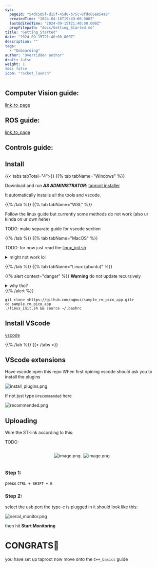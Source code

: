 ```yaml
---
sys:
  pageId: "54dc585f-d15f-45d0-b75c-8fdc66a854a8"
  createdTime: "2024-04-16T19:43:00.000Z"
  lastEditedTime: "2024-09-15T21:40:00.000Z"
  propFilepath: "docs/Getting_Started.md"
title: "Getting_Started"
date: "2024-09-15T21:40:00.000Z"
description: ""
tags:
  - "Onboarding"
author: "Overridden author"
draft: false
weight: 1
toc: false
icon: "rocket_launch"
---
```


## Computer Vision guide:

[link_to_page](86d45bc0-388b-4d26-8848-44f255f73d0e)

## ROS guide:

[link_to_page](3c76c1de-ec8f-46d6-8b0a-294005edc2d5)

## Controls guide:

## Install

{{< tabs tabTotal="4">}}
{{% tab tabName="Windows" %}}

Download and run _**AS ADMINISTRATOR**_: [taproot installer](https://github.com/Thornbots/TeachingFreshies/releases/tag/1.0)

It automatically installs all the tools and vscode.

{{% /tab %}}
{{% tab tabName="WSL" %}}

Follow the linux guide but currently some methods do not work (also ur kinda on ur own hehe)

TODO: make separate guide for vscode section

{{% /tab %}}
{{% tab tabName="MacOS" %}}

TODO: for now just read the [linux_init.sh](https://github.com/agmui/sample_rm_pico_app/blob/main/linux_init.sh)

<details>
<summary>might not work lol</summary>

`brew install libusb pkg-config`

Next install: [vscode](https://code.visualstudio.com/Download)

</details>

{{% /tab %}}
{{% tab tabName="Linux (ubuntu)" %}}

{{% alert context="danger" %}}
**Warning** do not update recursively
<details>
<summary>why tho?</summary>
There are some submodules that may go on for a while (like tinyusb) and I highly
recommend you don't need to get them.
If you want to see what submodules I update just look in `linux_init.sh`
</details>
{{% /alert %}}

```shell
git clone <https://github.com/agmui/sample_rm_pico_app.git>
cd sample_rm_pico_app
./linux_init.sh && source ~/.bashrc
```

## Install VScode

[vscode](https://code.visualstudio.com/Download)

{{% /tab %}}
{{< /tabs >}}

## VScode extensions

Have vscode open this repo
When first opining vscode should ask you to install the plugins

![install_plugins.png](https://prod-files-secure.s3.us-west-2.amazonaws.com/d518164a-d88e-44d1-a4ee-3adb3bd8bce0/89bd30f0-1825-4e77-867b-0a41ce370880/install_plugins.png?X-Amz-Algorithm=AWS4-HMAC-SHA256&X-Amz-Content-Sha256=UNSIGNED-PAYLOAD&X-Amz-Credential=ASIAZI2LB466SWMN6AX6%2F20250214%2Fus-west-2%2Fs3%2Faws4_request&X-Amz-Date=20250214T003555Z&X-Amz-Expires=3600&X-Amz-Security-Token=IQoJb3JpZ2luX2VjEPj%2F%2F%2F%2F%2F%2F%2F%2F%2F%2FwEaCXVzLXdlc3QtMiJIMEYCIQDk%2FhesLPGniBnO2bLXapSn5DXlYBkhnUzeHRznr9yXyAIhAME0H0PDRfbfvEHOk%2F73syEkWsTTL%2FSepmAp0TzXvAYnKv8DCCEQABoMNjM3NDIzMTgzODA1Igx6UN%2B88%2Bu1YDVCR3oq3APdrlGO%2BSBSHYxx3GnsthhFV9eQCp0jbsSRVI3ivCJBsMKP7TEHNfEcV37NNBQS1lzGoqz%2BcupLz79hZCrJfCdR1aIPU9v7HHOqaELW1nnK1i7eTo65euccBqqNv7fB%2B5y6QiQ7i%2FnHOirINHZfF9A%2BVKZ3WYIaDwdd2G3U5iJ7gnBxH4pbZNG%2Baaz7uvPebab7j%2BbWtAZxsxO27UHPdBHtBmjJ89HSUNccXY7zpNFadGyrsDwq6OUv5%2BKbfW4gFuqrVtV65rcJLDJB11DkIzC7WQknhj7jsVxbX%2Bx2gHzxddOcwNx3JIsO8Xuxx1EpCotIUHi2gdiW5%2BdSGDPq08buSxUpSHJy0tu97Ghl68Hfsc6f7XnhziH6izUMAW4yVTxM0xlaDn71Antb8Jbh2eJa4Rx72iepk2ks%2B4B7jnC5DUwG8wcIwSIt1DkQz2usaROSu4fqfOJrlpTz3PTA5%2FLwONuv5fHcGvAHeUS8EkWkXDue1nI%2BkMYzxD7I%2BcLk3kIvJxMbJpvNojUbw8E8VpvMcoYLJPzySgA%2BW17aT8%2Bkp8ArqJ5kQXMRYO6%2BYEXVf%2BNHMK47BS75FMrVg8STXc11XE2xdyrz6OY490FAvDNX0MsrMeQx1yCIsk2q4TDNg7q9BjqkAZ2xx54sMYZ%2BogxeN5bq3r6NHW%2BNqjFFBL7dVzdzp50F%2BXkP9Uya9%2B5FQA%2BvVtnvVE0zJOWlwcrQQYXWuI0SygsPyCI0YZsxGeRbJPERMtS1jbiAkWgZ6lykW7z%2FkHeMCNm87BJdi1GTiGAzBQ1f0ErNaLwRC6jJcOQNGMYKDWRMk5aH8ejpO%2BWsvTbIpJlOsAOpMhMvx2Yfp1tkx4BfR1dG3cYm&X-Amz-Signature=cc0ca861877646bfa56ebf6d4a1c33754e9e7145559dc02561a705cc2b369076&X-Amz-SignedHeaders=host&x-id=GetObject)

If not just type `@recommended` here  

![recommended.png](https://prod-files-secure.s3.us-west-2.amazonaws.com/d518164a-d88e-44d1-a4ee-3adb3bd8bce0/61e661e9-5d85-4dfc-be0d-8d2097a5e793/recommended.png?X-Amz-Algorithm=AWS4-HMAC-SHA256&X-Amz-Content-Sha256=UNSIGNED-PAYLOAD&X-Amz-Credential=ASIAZI2LB466SWMN6AX6%2F20250214%2Fus-west-2%2Fs3%2Faws4_request&X-Amz-Date=20250214T003555Z&X-Amz-Expires=3600&X-Amz-Security-Token=IQoJb3JpZ2luX2VjEPj%2F%2F%2F%2F%2F%2F%2F%2F%2F%2FwEaCXVzLXdlc3QtMiJIMEYCIQDk%2FhesLPGniBnO2bLXapSn5DXlYBkhnUzeHRznr9yXyAIhAME0H0PDRfbfvEHOk%2F73syEkWsTTL%2FSepmAp0TzXvAYnKv8DCCEQABoMNjM3NDIzMTgzODA1Igx6UN%2B88%2Bu1YDVCR3oq3APdrlGO%2BSBSHYxx3GnsthhFV9eQCp0jbsSRVI3ivCJBsMKP7TEHNfEcV37NNBQS1lzGoqz%2BcupLz79hZCrJfCdR1aIPU9v7HHOqaELW1nnK1i7eTo65euccBqqNv7fB%2B5y6QiQ7i%2FnHOirINHZfF9A%2BVKZ3WYIaDwdd2G3U5iJ7gnBxH4pbZNG%2Baaz7uvPebab7j%2BbWtAZxsxO27UHPdBHtBmjJ89HSUNccXY7zpNFadGyrsDwq6OUv5%2BKbfW4gFuqrVtV65rcJLDJB11DkIzC7WQknhj7jsVxbX%2Bx2gHzxddOcwNx3JIsO8Xuxx1EpCotIUHi2gdiW5%2BdSGDPq08buSxUpSHJy0tu97Ghl68Hfsc6f7XnhziH6izUMAW4yVTxM0xlaDn71Antb8Jbh2eJa4Rx72iepk2ks%2B4B7jnC5DUwG8wcIwSIt1DkQz2usaROSu4fqfOJrlpTz3PTA5%2FLwONuv5fHcGvAHeUS8EkWkXDue1nI%2BkMYzxD7I%2BcLk3kIvJxMbJpvNojUbw8E8VpvMcoYLJPzySgA%2BW17aT8%2Bkp8ArqJ5kQXMRYO6%2BYEXVf%2BNHMK47BS75FMrVg8STXc11XE2xdyrz6OY490FAvDNX0MsrMeQx1yCIsk2q4TDNg7q9BjqkAZ2xx54sMYZ%2BogxeN5bq3r6NHW%2BNqjFFBL7dVzdzp50F%2BXkP9Uya9%2B5FQA%2BvVtnvVE0zJOWlwcrQQYXWuI0SygsPyCI0YZsxGeRbJPERMtS1jbiAkWgZ6lykW7z%2FkHeMCNm87BJdi1GTiGAzBQ1f0ErNaLwRC6jJcOQNGMYKDWRMk5aH8ejpO%2BWsvTbIpJlOsAOpMhMvx2Yfp1tkx4BfR1dG3cYm&X-Amz-Signature=6ee3498f3e9d949150af4e65299958e3babf99e37edaef06f24d966c47c3adda&X-Amz-SignedHeaders=host&x-id=GetObject)

## Uploading

Wire the ST-link according to this:

TODO:

<div style="display: flex;flex-direction: row; column-gap:10px; max-width: 630px;justify-content: center;">
<div>

![image.png](https://prod-files-secure.s3.us-west-2.amazonaws.com/d518164a-d88e-44d1-a4ee-3adb3bd8bce0/210ecb78-1116-4d7b-b9b7-2292f66fa2c2/image.png?X-Amz-Algorithm=AWS4-HMAC-SHA256&X-Amz-Content-Sha256=UNSIGNED-PAYLOAD&X-Amz-Credential=ASIAZI2LB466YDIQQJ25%2F20250214%2Fus-west-2%2Fs3%2Faws4_request&X-Amz-Date=20250214T003556Z&X-Amz-Expires=3600&X-Amz-Security-Token=IQoJb3JpZ2luX2VjEPj%2F%2F%2F%2F%2F%2F%2F%2F%2F%2FwEaCXVzLXdlc3QtMiJIMEYCIQCHvepVPCDAEGt04e5Syt2rRPqrM%2B3hxhcsvouvXfoF6QIhALuvCG%2Fp1%2BBUrAR4qrPp2p1tnqlrSknu5x5DjYWEnqGfKv8DCCEQABoMNjM3NDIzMTgzODA1Igzu8MC3%2Fwwtn4%2FGOB4q3ANnitEllsUFPIZi9aBbAVJGpDY1%2Bsdx8c2eLRRRczUQBknXI9cm0vMSB2zNcgrIOZj0s5RJ%2FaD%2Bsx5HvJCdFzf3OOvoBU8u4BsTSrcLbZsuM7sGk5LKPDNDEGAV6jfkyGp6TRhKcyIzzmW7jsgMSE9xB6N2p0Ad7cWlOO0hsdQ%2FSrK9ef2sFwg7cagovddOqRLKfbv%2FyfZ0CC8XdwaNroNdhgsdwHje5T7yVtgEMV%2BZKIOmS%2BGDYXDLSsj5WAgRbBYOLuS3TUP7snF02briqhpAiTNoAMdEWjc8%2FHQAFMFt0Dag69Uw40b%2B2SN1GWly3CaEWWaEFN4X8n9wJ%2FS5A8k5xSzIXOFtXcn0Hp24OBdu0AF1NmcZwDbwT3t4YGn%2FrXG3S%2FMGN1cLcS2GfbC%2FUQ5Pxqu7XVCP2f5rIpHYKMI7MSwrGuOuh17WZg4KeZCkmc9NTjp2YPCaXmdTSV8PBVdsZxSoZWss973%2F%2Fsx5isCFbS%2BNZWPwlyENPJGLylyN1uNN7eeBZtMZI0yJRtIMcWL%2BGsca6qMGXp1o0F7mt0LpYCz8Ef6l68wcO%2BOg5jJBMNkbN%2FGD137ClKDTM7oayPKMBu5xhKtDyLbi6ab65%2FqCitz41hGFXWuctpwN6zCbhLq9BjqkAZk3HJS6vZ1ev2uxSQ8r%2BWmhqRAJ8TQGBbI2Z4wYOoE6SDkyjYrqpMlv6Zml3Sl6KFZ9iOYsiLeSkhEkkPH3PQ9lqL4WL5UAzbgeQQP58iiEVWEkGqAy4G5u1%2FkP59bkQ7CTutAvc%2BXlopZluhOAV6bxq%2B%2Fg%2B8ReFddzUyEYYw7acJndF7%2Fu5k%2BUCQlF6KPwX1VeLVc8N5FqKb4SyGOw41lM9OZA&X-Amz-Signature=0f7cf8347c84e1983738e6710bebb58a53c93e027657bb5c48fcaad412fe3c9a&X-Amz-SignedHeaders=host&x-id=GetObject)

</div>
<div>

![image.png](https://prod-files-secure.s3.us-west-2.amazonaws.com/d518164a-d88e-44d1-a4ee-3adb3bd8bce0/33a0fd0f-8ca6-4a86-8e09-26e95ded1fff/image.png?X-Amz-Algorithm=AWS4-HMAC-SHA256&X-Amz-Content-Sha256=UNSIGNED-PAYLOAD&X-Amz-Credential=ASIAZI2LB466VWSKCZAW%2F20250214%2Fus-west-2%2Fs3%2Faws4_request&X-Amz-Date=20250214T003556Z&X-Amz-Expires=3600&X-Amz-Security-Token=IQoJb3JpZ2luX2VjEPj%2F%2F%2F%2F%2F%2F%2F%2F%2F%2FwEaCXVzLXdlc3QtMiJHMEUCIGJFU2nvt7f5pBiAgRBklCRPgZJt%2BfCogkF7xGpzYTERAiEAqkrXDa2ORIeYmD3NX4cbVg4lfNN5fti9ykMAFvm0pYEq%2FwMIIRAAGgw2Mzc0MjMxODM4MDUiDDncQb9V1PBmxM2GfircA41Wu%2B%2FCj4vG5xH4bT%2FDFohxOlUE4PIB1vc0g8GxbpJtflMytb%2FbrC84ri9BwbbKmdhvcsEvSd75EilF90ue6JfDlJ5e1eKZ%2BF18LHtkZHD13LtZ3ibBZuNr0YxoktOzkC%2FsmFPA89mP7R7QUDHGYS5u1BsWUhypVkv7hbOKCYdx0zTx6NvdmPPJFQMoD3N0YXTdJbU1K9KOglCKnjp0XwYFt%2BG50UJ2Q0ZtVFZHglzmJru6JRtabkK4jdO%2FQN5LwZiNZ1B0QBfbSwUp8I%2BvKTNxoFdc2KTOcuoDQ%2BGGbmOII2vMO%2BiwJpT0WT3WMV%2Fij0PANzPuXB%2BqhtVAdRFePQv3z4bT7K19YQwWGX2HosP4jcZdCyWX5%2BYTK8b0R%2FtDB9ETAcaVfVMumdIcmgMpFVgzpbx5i07Pf2BIzqB5evsVBsgBvJZBUUjpQMj8ec86KAxK0Ph%2F6ik4fIwU41J3p4oLP1MHWvigdXkWyB%2F9ViSFBBvoZBTm852A2S0XwGTasDDpU4nHqiNKlPH9foNGizIq9YyI1zstP7O07JL3EVFAIQH30u7a83bfnukwqgoHEP%2BvExNhEJyQM63bFTPnyX2z1bWUT5Fn4C9ltiAZK680TzSZwJP%2Fd2%2Bc6%2FZXMKaDur0GOqUBxgpI6ruOBESofAjIhiW8ojJoHoDr7FEXUo%2Br72%2FfvDcGEnPBrSTPaUUIcKRCZu4iYO8%2FyET680zwEn%2BmeYavqi8D%2B35rNmSSxWIfKbtRzq1poezYEjyuSi5ps3wZVXvrNZ%2BgRzcw1xmwVslGKFLEne9GsCt2ytRCfpEj3OAk8UdR1k1zcxMLFC8bZsgoejMaBpDhNW9mqOaQ5cBSjK%2Fq0%2FgcvTJr&X-Amz-Signature=0fd0c24a2759949c85b0555e6468072353844aa359da7f5941e682974992f413&X-Amz-SignedHeaders=host&x-id=GetObject)

</div>
</div>

### Step 1:

press `CTRL + SHIFT + B`

### Step 2:

select the usb port the type-c is plugged in it should look like this:

![serial_monitor.png](https://prod-files-secure.s3.us-west-2.amazonaws.com/d518164a-d88e-44d1-a4ee-3adb3bd8bce0/f03f4774-05d4-4393-b6a0-d5efb6d315ab/serial_monitor.png?X-Amz-Algorithm=AWS4-HMAC-SHA256&X-Amz-Content-Sha256=UNSIGNED-PAYLOAD&X-Amz-Credential=ASIAZI2LB466SWMN6AX6%2F20250214%2Fus-west-2%2Fs3%2Faws4_request&X-Amz-Date=20250214T003555Z&X-Amz-Expires=3600&X-Amz-Security-Token=IQoJb3JpZ2luX2VjEPj%2F%2F%2F%2F%2F%2F%2F%2F%2F%2FwEaCXVzLXdlc3QtMiJIMEYCIQDk%2FhesLPGniBnO2bLXapSn5DXlYBkhnUzeHRznr9yXyAIhAME0H0PDRfbfvEHOk%2F73syEkWsTTL%2FSepmAp0TzXvAYnKv8DCCEQABoMNjM3NDIzMTgzODA1Igx6UN%2B88%2Bu1YDVCR3oq3APdrlGO%2BSBSHYxx3GnsthhFV9eQCp0jbsSRVI3ivCJBsMKP7TEHNfEcV37NNBQS1lzGoqz%2BcupLz79hZCrJfCdR1aIPU9v7HHOqaELW1nnK1i7eTo65euccBqqNv7fB%2B5y6QiQ7i%2FnHOirINHZfF9A%2BVKZ3WYIaDwdd2G3U5iJ7gnBxH4pbZNG%2Baaz7uvPebab7j%2BbWtAZxsxO27UHPdBHtBmjJ89HSUNccXY7zpNFadGyrsDwq6OUv5%2BKbfW4gFuqrVtV65rcJLDJB11DkIzC7WQknhj7jsVxbX%2Bx2gHzxddOcwNx3JIsO8Xuxx1EpCotIUHi2gdiW5%2BdSGDPq08buSxUpSHJy0tu97Ghl68Hfsc6f7XnhziH6izUMAW4yVTxM0xlaDn71Antb8Jbh2eJa4Rx72iepk2ks%2B4B7jnC5DUwG8wcIwSIt1DkQz2usaROSu4fqfOJrlpTz3PTA5%2FLwONuv5fHcGvAHeUS8EkWkXDue1nI%2BkMYzxD7I%2BcLk3kIvJxMbJpvNojUbw8E8VpvMcoYLJPzySgA%2BW17aT8%2Bkp8ArqJ5kQXMRYO6%2BYEXVf%2BNHMK47BS75FMrVg8STXc11XE2xdyrz6OY490FAvDNX0MsrMeQx1yCIsk2q4TDNg7q9BjqkAZ2xx54sMYZ%2BogxeN5bq3r6NHW%2BNqjFFBL7dVzdzp50F%2BXkP9Uya9%2B5FQA%2BvVtnvVE0zJOWlwcrQQYXWuI0SygsPyCI0YZsxGeRbJPERMtS1jbiAkWgZ6lykW7z%2FkHeMCNm87BJdi1GTiGAzBQ1f0ErNaLwRC6jJcOQNGMYKDWRMk5aH8ejpO%2BWsvTbIpJlOsAOpMhMvx2Yfp1tkx4BfR1dG3cYm&X-Amz-Signature=67ad354886dcf156f9200bb921006469dfc587c2d62f079d0ea9c8ddc5e5002f&X-Amz-SignedHeaders=host&x-id=GetObject)

then hit **Start Monitoring**

# CONGRATS🎉

you have set up taproot now move onto the `C++_basics` guide
